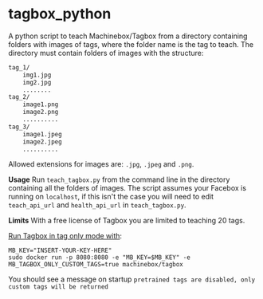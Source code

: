 # tagbox_python
A python script to teach Machinebox/Tagbox from a directory containing folders with images of tags, where the folder name is the tag to teach. The directory must contain folders of images with the structure:

```bash
tag_1/
    img1.jpg
    img2.jpg
    ........
tag_2/
    image1.png
    image2.png
    ..........
tag_3/
    image1.jpeg
    image2.jpeg
    ..........    
```
Allowed extensions for images are: `.jpg`, `.jpeg` and `.png`.

**Usage** Run `teach_tagbox.py` from the command line in the directory containing all the folders of images. The script assumes your Facebox is running on `localhost`, if this isn't the case you will need to edit `teach_api_url` and `health_api_url` in `teach_tagbox.py`.

**Limits** With a free license of Tagbox you are limited to teaching 20 tags.

[Run Tagbox in tag only mode with](https://machinebox.io/docs/tagbox/recognizing-images):
```
MB_KEY="INSERT-YOUR-KEY-HERE"
sudo docker run -p 8080:8080 -e "MB_KEY=$MB_KEY" -e MB_TAGBOX_ONLY_CUSTOM_TAGS=true machinebox/tagbox
```
You should see a message on startup `pretrained tags are disabled, only custom tags will be returned`
